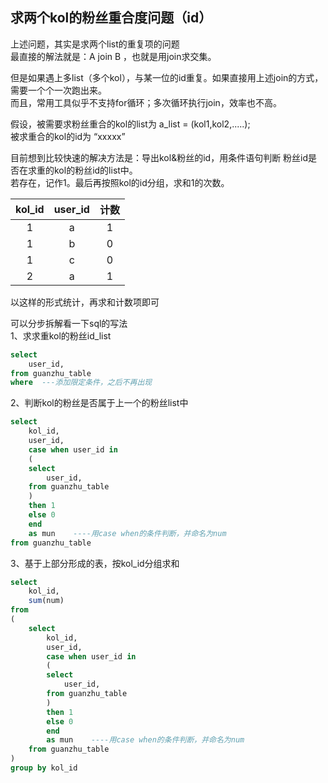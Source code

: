 ## 求两个kol的粉丝重合度问题（id）
上述问题，其实是求两个list的重复项的问题  
最直接的解法就是：A join B ，也就是用join求交集。  
  
但是如果遇上多list（多个kol），与某一位的id重复。如果直接用上述join的方式，需要一个个一次跑出来。  
而且，常用工具似乎不支持for循环；多次循环执行join，效率也不高。  

假设，被需要求粉丝重合的kol的list为 a_list = (kol1,kol2,.....);  
被求重合的kol的id为 “xxxxx”  
  
目前想到比较快速的解决方法是：导出kol&粉丝的id，用条件语句判断 粉丝id是否在求重的kol的粉丝id的list中。  
若存在，记作1。最后再按照kol的id分组，求和1的次数。  

| kol_id | user_id | 计数 |
|:---:|:---:|:---:|
|1|a|1|
|1|b|0|
|1|c|0|
|2|a|1|

以这样的形式统计，再求和计数项即可

可以分步拆解看一下sql的写法  
1、求求重kol的粉丝id_list
```sql
select
    user_id,
from guanzhu_table
where  ---添加限定条件，之后不再出现
```
2、判断kol的粉丝是否属于上一个的粉丝list中
```sql
select
    kol_id,
    user_id,
    case when user_id in 
    (
    select
        user_id,
    from guanzhu_table
    )
    then 1
    else 0
    end
    as mun    ----用case when的条件判断，并命名为num
from guanzhu_table
```
3、基于上部分形成的表，按kol_id分组求和
```sql
select
    kol_id,
    sum(num)
from
(
    select
        kol_id,
        user_id,
        case when user_id in 
        (
        select
            user_id,
        from guanzhu_table
        )
        then 1
        else 0
        end
        as mun    ----用case when的条件判断，并命名为num
    from guanzhu_table
)
group by kol_id
```